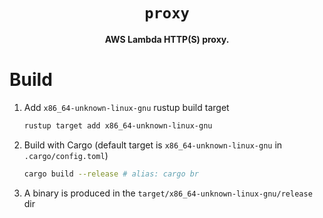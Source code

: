<div align="center">
  <h1><code>proxy</code></h1>
  <p><strong>AWS Lambda HTTP(S) proxy.</strong></p>
</div>

# Build

  1. Add `x86_64-unknown-linux-gnu` rustup build target

      ```sh
      rustup target add x86_64-unknown-linux-gnu
      ```

  2. Build with Cargo (default target is `x86_64-unknown-linux-gnu` in `.cargo/config.toml`)

      ```sh
      cargo build --release # alias: cargo br
      ```

  3. A binary is produced in the `target/x86_64-unknown-linux-gnu/release` dir
